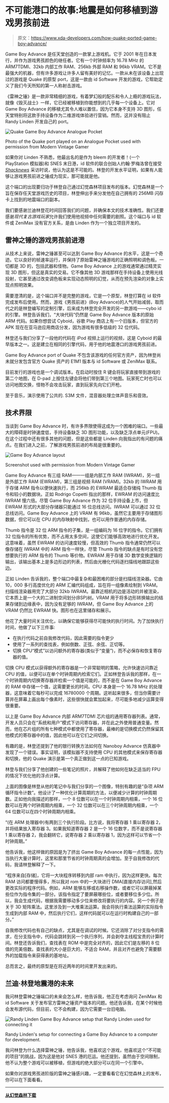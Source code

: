 # 不可能港口的故事:地震是如何移植到游戏男孩前进

> 原文：<https://www.xda-developers.com/how-quake-ported-game-boy-advance/>

Game Boy Advance 是任天堂创造的一款掌上游戏机。它于 2001 年在日本发行，并作为游戏男孩颜色的继任者。它有一个时钟频率为 16.78 MHz 的 ARM7TDMI、32kb 内部工作 RAM、256kb 外部 RAM 和 96kb VRAM。它不是最强大的机器，但有许多游戏让许多人留有美好的记忆。一款从未在该设备上出现过的游戏是 Quake 的原型 port，这是一款由 id Software 开发的游戏，它帮助定义了我们今天所知的第一人称射击游戏。

《雷神之锤》是一款非常精细的游戏，有着梦幻般的配乐和令人上瘾的游戏玩法，就像《毁灭战士》一样，它已经被移植到你能想到的几乎每一个设备上。它对 Game Boy Advance 的移植尤其令人难以置信，因为它本身不支持 3D 图形，任天堂特别将这款手持设备作为二维游戏体验进行营销。然而，这并没有阻止 Randy Linden 开发自己的 port。

 <picture>![Quake Game Boy Advance Analogue Pocket](img/a4b137b86599fad90460cbabf5deb628.png)</picture> 

Photo of the Quake port played on an Analogue Pocket used with permission from Modern Vintage Gamer

如果你对 Linden 不熟悉，他最出名的是作为 bleem 的开发者！(一个 PlayStation 模拟器)和 SNES 末日港，id 软件的联合创始人约翰·罗梅洛曾在接受 [*Shacknews*](https://www.shacknews.com/article/117004/super-doom-how-id-softwares-opus-made-the-jump-to-super-nes) 采访时说，他认为这是不可能的。林登的开发水平证明，如果有人能够让游戏男孩前进之锤成为现实，那可能就是他。

这个端口的出现要归功于林登自己通过幻觉森林项目发布的版本。幻觉森林是一个旨在保存任天堂游戏历史的项目，林登伸出手来分发他在自己拥有的 256MB 闪存卡上找到的地震端口的副本。

我们要感谢兰迪林登花时间回答我们的问题，并确保本文的技术准确性。我们还要感谢*现代复古游戏玩家*允许我们使用他视频中任何需要的剧照。这个端口与 id 软件或 ZeniMax 没有官方关系，是由 Linden 作为一个独立项目开发的。

## 雷神之锤的游戏男孩前进港

从技术上来说，雷神之锤甚至可以达到 Game Boy Advance 的水平，这是一个奇迹。它以良好的帧速率运行，并保持了原始雷神之锤游戏的正确照明和调色板。一切都是 3D 的，包括武器和怪物。Game Boy Advance 上的游戏通常通过精灵实现 3D 图形，但这是真实的交易。它不像其他 3D 游戏那样在手持设备上使用光线投射，它甚至通过改变调色板来实现动态照明的幻觉，从而在预先渲染的对象上实现点照明效果。

需要澄清的是，这个端口并不是完整的游戏，它是一个原型，林登打算在 id 软件完成发布后使用。然而，游戏《男孩前进》(Boy Advance)的人气开始减弱，取而代之的是林登编写的定制引擎，后来成为林登完全开发的另一款游戏——cybo id 的引擎。林登告诉我们，“大块代码”仍然是 Game Boy Advance 版本的原始 ARM 代码。如果你想尝试 Cyboid，谷歌 Play 商店上有一个旧版本，但官方的 APK 现在在亚马逊应用商店分发，因为游戏有很多低级的 32 位代码。

林登还与我们分享了一段他的代码在 iPod 视频上运行的视频，这是 Cyboid 的最早版本之一。这是建立在相同的引擎代码，用于他的地震港口的游戏男孩前进。

Game Boy Advance port of Quake 不包含该游戏的任何官方资产，因为林登尚未就分发包含官方 Quake 资产的 E1M1 版本与 id Software 或 ZeniMax 联系。

目前发行的游戏也是一个调试版本。在启动时按住 R 键会将玩家直接带到游戏的第二个地图，在 D-pad 上按住左键会将他们带到第三个地图。玩家死亡时也可以访问地图交换，怪物不会攻击玩家，直到玩家先向它们开枪。

至于音乐，演示使用了公共的. S3M 文件，混音器处理立体声音乐和音效。

## 技术界限

当谈到 Game Boy Advance 时，有许多界限使得这成为一个困难的端口。一些最大的障碍是时钟速度低，手持设备缺乏 3D 图形功能，以及缺乏浮点单元(FPU)。在这个过程中还有很多其他的问题，但是这些都是 Linden 向我指出的有问题的痛点。在我们进入之前，了解游戏男孩前进的布局是很重要的。

 <picture>![Game Boy Advance layout](img/0962af8e4c5e0c61b6a1900561ef51bd.png)</picture> 

Screenshot used with permission from Modern Vintage Gamer

Game Boy Advance 有三组 RAM——一组是内部工作 RAM (IWRAM)，另一组是外部工作 RAM (EWRAM)，第三组是视频 RAM (VRAM)。32kb 的 IWRAM 用于存储 ARM 指令以便快速执行，而 256kb 的 EWRAM 最适合存储纯 Thumb 指令和较小的数据块。正如 Rodrigo Copetti 指出的那样，EWRAM 的访问速度比 IWRAM 慢六倍。尽管 Game Boy Advance 作为 32 位手持设备上市，但 EWRAM 形式的大部分存储器只能通过 16 位总线访问。IWRAM 可以通过 32 位总线访问。Game Boy Advance 上的 VRAM 有 96kb，虽然它主要用于存储图形数据，但它可以在 CPU 的内存映射中找到，也可以用作普通的内存存储。

Thumb 指令是 32 位 ARM 指令的子集，是一组编码为 16 位字的指令。它们拥有 32 位指令的所有优势，而不占用太多空间，这使它们能够高效地进行优化开发。这意味着，虽然 EWRAM 的访问速度较慢，但高效的 Thumb 指令通常仍然可以像存储在 IWRAM 中的 ARM 指令一样快，尽管 Thumb 指令的缺点是有时没有您想要执行的 ARM 指令的 Thumb 等价物。EWRAM 用于存储 3D 数学变换逻辑的输出，该输出基本上是多边形边的列表，然后由光栅化代码逐扫描线地跟踪这些边。

正如 Linden 告诉我的，整个端口中最复杂和最困难的部分是扫描线渲染器。它由 10，000 多行高度优化的 ARM 汇编代码组成，旨在将一组像素绘制到 VRAM。扫描线渲染器用完了大部分 32kb IWRAM。最靠近相机的边是活动的并被渲染，它本质上是一个大的二进制空间划分(BSP)树。VRAM 用于将多边形转换输出的结果存储到边缘表中，因为没有足够的 IWRAM，但 Game Boy Advance 上的 VRAM 仍然比 EWRAM 快。图形也在这里储存和展示。

他花了大量时间关注优化，以确保它能够获得尽可能快的执行时间。为了加快执行时间，他做了以下三件事:

*   在执行代码之前自我修改代码，因此需要的指令更少
*   使用了一系列的查找表，例如倒数、正弦、余弦、正切等。
*   切换 CPU“模式”以访问额外的寄存器(类似于“变量”)，而不必保存和恢复寄存器的值。

切换 CPU 模式以获得额外的寄存器是一个非常聪明的策略，允许快速访问靠近 CPU 的值，以便可以在单个时钟周期内检索它们。正如林登告诉我的那样，在一个时钟周期内切换寄存器并检索一个值是可能的，而不是在 Game Boy Advance 的 RAM 中存储一个值，这需要更长的时间。CPU 本身是一个 16.78 MHz 的处理器，这意味着它每秒可以完成 16780000 个周期。这听起来很多，但当你需要计算并在屏幕上画出每个像素时，这些很快就会累加起来，尽可能多地减少运算变得很重要。

以上是 Game Boy Advance 内部 ARM7TDMI 芯片组的通用寄存器列表。通常，开发人员只会在“系统和用户”模式下访问寄存器，并在此之外使用普通变量。然而，他在芯片组的所有七种模式中都使用了寄存器，最棒的是切换模式仍然保留其他模式的寄存器中的值，因此他可以在它们之间切换。

有趣的是，林登还提到了他的银行转换方法如何在 Nanoboy Advance 仿真器中发现了一个错误。事实证明，该模拟器不支持使用 CPU 的其他模式来保存寄存器和切换，他的 Quake 演示是第一个真正做到这一点的已知游戏。

林登与我们分享了他创建的一些笔记的照片，并解释了他如何在缺乏适当的 FPU 的情况下优化他的浮点计算。

上面的图像是林登从他的笔记中与我们分享的一个图像，特别有趣的是“杂项 ARM 循环指令计数”。他设计了一种优化计算周期的方法，以便减少计算的时钟周期数。正如他向我描述的那样，一个 8 位数可以在一个时钟周期内相乘，一个 16 位数可以在两个时钟周期内相乘，一个 32 位数可以在三个时钟周期内相乘，一个 64 位数可以在四个时钟周期内相乘。

“(在 ARM 处理器中)有两到三个执行阶段。比方说，我将寄存器 1 乘以寄存器 2，并将结果放入寄存器 3。如果我知道寄存器 2 是一个 16 位数字，而不是说寄存器 1 乘以寄存器 2，我会翻转它，说寄存器 2 乘以寄存器 1，因为这样可以节省一个时钟周期。”

他告诉我，他这样做的原因是为了挤出 Game Boy Advance 的每一点性能，因为当执行大量计算时，这里和那里节省的时钟周期真的会增加。至于自我修改的代码，我请林登解释了一下。

“程序来自[存储]，它将一大块程序转移到内部 ram 中执行，因为这样更快。每次 RAM 访问都要慢得多，所以我对 rom 中的一大块进行 DMA[直接内存访问],然后更改实际的程序代码。例如，ARM 能够左移或右移操作数，或者它可以屏蔽掉某些位作为指令集的一部分。该指令指定了要屏蔽哪些位，或者要移位多少位。所以，我会生成代码，根据我需要移动多少位来修改将要执行的内容。另一个例子是关于 3D 矩阵乘法。这里涉及到一大堆乘法运算。我会将执行乘法运算的实际指令生成到内部 RAM 中，然后执行它们，这样代码就可以在运行时构建自己的一部分。”

自我修改代码也有自己的缺点，尤其是在调试的时候。它还消除了对分支指令的需求，在分支指令中，代码会跳转到另一个执行序列，并会剥夺主线程宝贵的计算时间。林登还告诉我们，查找表在 ROM 中是完全对齐的，因此它们是左移的 8 位值的完美倍数。查找表的大小是巨大的，不适合 RAM，并且对齐也避免了需要额外的加载指令来获得表的基地址。

总而言之，最终的原型是在将近两年的时间里开发出来的。

## 兰迪·林登地震港的未来

我问林登雷神之锤端口的未来会怎么样，他告诉我，他正在考虑询问 ZeniMax 和 id Software 关于发布官方雷神之锤资产版本的问题。他还告诉我，在某个时候他会发布源代码，但目前，它不会构建，因为它需要一台旧电脑。

 <picture>![Randy Linden Game Boy Advance setup that Randy Linden used for connecting it](img/58b3ede223db6a43cd5c27068804f7e3.png)</picture> 

Randy Linden's setup for connecting a Game Boy Advance to a computer for development.

我问林登为什么选择雷神之锤，他告诉我，他喜欢这个游戏，他喜欢这个“不可能的项目”的挑战，因为这是他对 SNES 港的厄运。他还提到，虽然由于空间限制，他不认为整个游戏可以被移植，但游戏的绝大部分可以在同一个引擎中。

如果你对游戏男孩进阶版的雷神之锤感兴趣，一定要看看它在幻觉森林上的发布，你可以在下面看看。

* * *

[**从幻觉森林下载**](https://forestillusion.com/2022/quake-usa-prototype)